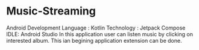 # Music-Streaming
Android Development
Language : Kotlin
Technology : Jetpack Compose
IDLE: Android Studio
In this application user can listen music by clicking on interested album.
This ian begining application extension can be done.

